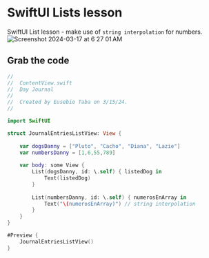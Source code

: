 # SwiftUI Lists lesson
SwiftUI List lesson - make use of `string interpolation` for numbers.<br>
![Screenshot 2024-03-17 at 6 27 01 AM](https://github.com/danielurra/Swift-UI-List-lesson-/assets/51704179/362c6599-9b71-46ef-9736-2d5b51be5a71)
## Grab the code
```swift
//
//  ContentView.swift
//  Day Journal
//
//  Created by Eusebio Taba on 3/15/24.
//

import SwiftUI

struct JournalEntriesListView: View {
    
    var dogsDanny = ["Pluto", "Cacho", "Diana", "Lazie"]
    var numbersDanny = [1,6,55,789]
    
    var body: some View {
        List(dogsDanny, id: \.self) { listedDog in
            Text(listedDog)
        }
        
        List(numbersDanny, id: \.self) { numerosEnArray in
            Text("\(numerosEnArray)") // string interpolation
        }
    }
}

#Preview {
    JournalEntriesListView()
}


```
